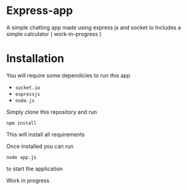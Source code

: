 # Express-app
A simple chatting app made using express js and socket io
Includes a simple calculator ( work-in-progress )

# Installation
You will require some dependicies to run this app
- `socket.io` 
- `expressjs`
- `node.js`

Simply clone this repository and run

```npm install```

This will install all requirements

Once installed you can run

```node app.js```

to start the application

Work in progress
